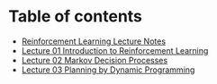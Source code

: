 # Table of contents

* [Reinforcement Learning Lecture Notes](README.md)
* [Lecture 01 Introduction to Reinforcement Learning](lecture01.md)
* [Lecture 02 Markov Decision Processes](lecture02.md)
* [Lecture 03 Planning by Dynamic Programming](lecture03.md)

